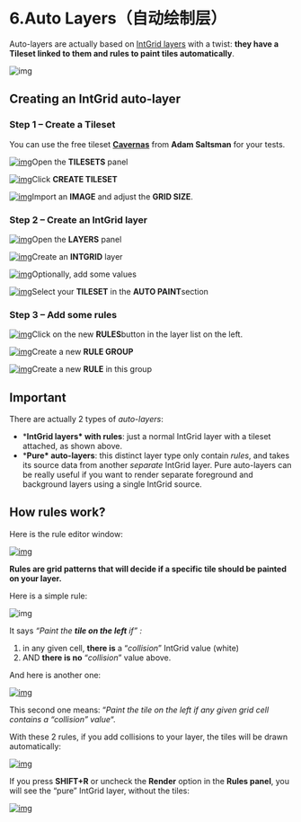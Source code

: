 # 6.Auto Layers（自动绘制层）

Auto-layers are actually based on [IntGrid layers](https://ldtk.io/docs/tutorials/intgrid-layers/) with a twist: **they have a Tileset linked to them and rules to paint tiles automatically**.

![img](https://ldtk.io/wp-content/uploads/2020/11/autoLayer-demo2.gif)

## Creating an IntGrid auto-layer

### Step 1 – Create a Tileset

You can use the free tileset **[Cavernas](https://adamatomic.itch.io/cavernas)** from **Adam Saltsman** for your tests.

[![img](https://ldtk.io/wp-content/uploads/2020/12/image-9.png)](https://ldtk.io/wp-content/uploads/2020/12/image-9.png)Open the **TILESETS** panel

[![img](https://ldtk.io/wp-content/uploads/2020/12/createTileset.png)](https://ldtk.io/wp-content/uploads/2020/12/createTileset.png)Click **CREATE TILESET**

[![img](https://ldtk.io/wp-content/uploads/2020/12/Tileset-Cavernas-835x1024.png)](https://ldtk.io/wp-content/uploads/2020/12/Tileset-Cavernas.png)Import an **IMAGE** and adjust the **GRID SIZE**.

### Step 2 – Create an IntGrid layer

[![img](https://ldtk.io/wp-content/uploads/2020/12/image.png)](https://ldtk.io/wp-content/uploads/2020/12/image.png)Open the **LAYERS** panel

[![img](https://ldtk.io/wp-content/uploads/2022/02/createLayer.png)](https://ldtk.io/wp-content/uploads/2022/02/createLayer.png)Create an **INTGRID** layer

[![img](https://ldtk.io/wp-content/uploads/2022/02/layerSettings.png)](https://ldtk.io/wp-content/uploads/2022/02/layerSettings.png)Optionally, add some values

[![img](https://ldtk.io/wp-content/uploads/2020/12/AutoLayer.png)](https://ldtk.io/wp-content/uploads/2020/12/AutoLayer.png)Select your **TILESET** in the **AUTO PAINT**section

### Step 3 – Add some rules

[![img](https://ldtk.io/wp-content/uploads/2020/12/image-13.png)](https://ldtk.io/wp-content/uploads/2020/12/image-13.png)Click on the new **RULES**button in the layer list on the left.

[![img](https://ldtk.io/wp-content/uploads/2020/12/image-14.png)](https://ldtk.io/wp-content/uploads/2020/12/image-14.png)Create a new **RULE GROUP**

[![img](https://ldtk.io/wp-content/uploads/2020/12/image-15.png)](https://ldtk.io/wp-content/uploads/2020/12/image-15.png)Create a new **RULE** in this group

## Important

There are actually 2 types of *auto-layers*:

- ***IntGrid layers\* with rules**: just a normal IntGrid layer with a tileset attached, as shown above. 
- ***Pure\* auto-layers**: this distinct layer type only contain *rules*, and takes its source data from another *separate* IntGrid layer. Pure auto-layers can be really useful if you want to render separate foreground and background layers using a single IntGrid source.

## How rules work?

Here is the rule editor window:

[![img](https://ldtk.io/wp-content/uploads/2020/12/image-18.png)](https://ldtk.io/wp-content/uploads/2020/12/image-18.png)

**Rules are grid patterns that will decide if a specific tile should be painted on your layer.**

Here is a simple rule:

![img](https://ldtk.io/wp-content/uploads/2020/12/image-19.png)

It says *“Paint the **tile on the left** if” :*

1. in any given cell, **there is** a “*collision*” IntGrid value (white)
2. AND **there is no** “*collision*” value above.

And here is another one:

[![img](https://ldtk.io/wp-content/uploads/2020/12/image-17.png)](https://ldtk.io/wp-content/uploads/2020/12/image-17.png)

This second one means: “*Paint the tile on the left if any given grid cell contains a “collision” value*“.

With these 2 rules, if you add collisions to your layer, the tiles will be drawn automatically:

[![img](https://ldtk.io/wp-content/uploads/2020/12/AutoLayer-ExampleDemo.gif)](https://ldtk.io/wp-content/uploads/2020/12/AutoLayer-ExampleDemo.gif)

If you press **SHIFT+R** or uncheck the **Render** option in the **Rules panel**, you will see the “pure” IntGrid layer, without the tiles:

[![img](https://ldtk.io/wp-content/uploads/2020/12/AutoLayer-RenderDemo.gif)](https://ldtk.io/wp-content/uploads/2020/12/AutoLayer-RenderDemo.gif)